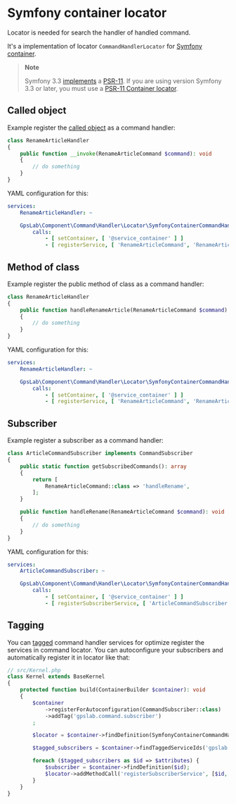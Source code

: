 Symfony container locator
=========================

Locator is needed for search the handler of handled command.

It's a implementation of locator `CommandHandlerLocator` for
[Symfony container](https://github.com/symfony/dependency-injection).

> **Note**
>
> Symfony 3.3 [implements](http://symfony.com/blog/new-in-symfony-3-3-psr-11-containers) a
> [PSR-11](https://github.com/php-fig/fig-standards/blob/master/accepted/PSR-11-container.md). If you are using version
> Symfony 3.3 or later, you must use a [PSR-11 Container locator](psr-11_container.md).

## Called object

Example register the [called object](http://php.net/manual/en/language.oop5.magic.php#object.invoke) as a command handler:

```php
class RenameArticleHandler
{
    public function __invoke(RenameArticleCommand $command): void
    {
        // do something
    }
}
```

YAML configuration for this:

```yml
services:
    RenameArticleHandler: ~

    GpsLab\Component\Command\Handler\Locator\SymfonyContainerCommandHandlerLocator:
        calls:
            - [ setContainer, [ '@service_container' ] ]
            - [ registerService, [ 'RenameArticleCommand', 'RenameArticleHandler' ] ]
```

## Method of class

Example register the public method of class as a command handler:

```php
class RenameArticleHandler
{
    public function handleRenameArticle(RenameArticleCommand $command): void
    {
        // do something
    }
}
```

YAML configuration for this:

```yml
services:
    RenameArticleHandler: ~

    GpsLab\Component\Command\Handler\Locator\SymfonyContainerCommandHandlerLocator:
        calls:
            - [ setContainer, [ '@service_container' ] ]
            - [ registerService, [ 'RenameArticleCommand', 'RenameArticleHandler', 'handleRenameArticle' ] ]
```

## Subscriber

Example register a subscriber as a command handler:

```php
class ArticleCommandSubscriber implements CommandSubscriber
{
    public static function getSubscribedCommands(): array
    {
        return [
            RenameArticleCommand::class => 'handleRename',
        ];
    }

    public function handleRename(RenameArticleCommand $command): void
    {
        // do something
    }
}
```

YAML configuration for this:

```yml
services:
    ArticleCommandSubscriber: ~

    GpsLab\Component\Command\Handler\Locator\SymfonyContainerCommandHandlerLocator:
        calls:
            - [ setContainer, [ '@service_container' ] ]
            - [ registerSubscriberService, [ 'ArticleCommandSubscriber', 'ArticleCommandSubscriber' ] ]
```

## Tagging

You can [tagged](https://symfony.com/doc/current/service_container/tags.html) command handler services for optimize
register the services in command locator. You can autoconfigure your subscribers and automatically register it in
locator like that:

```php
// src/Kernel.php
class Kernel extends BaseKernel
{
    protected function build(ContainerBuilder $container): void
    {
        $container
            ->registerForAutoconfiguration(CommandSubscriber::class)
            ->addTag('gpslab.command.subscriber')
        ;

        $locator = $container->findDefinition(SymfonyContainerCommandHandlerLocator::class);

        $tagged_subscribers = $container->findTaggedServiceIds('gpslab.command.subscriber');

        foreach ($tagged_subscribers as $id => $attributes) {
            $subscriber = $container->findDefinition($id);
            $locator->addMethodCall('registerSubscriberService', [$id, $subscriber->getClass()]);
        }
    }
}
```
